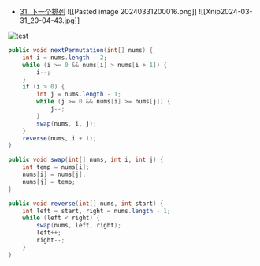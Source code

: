 * [31. 下一个排列](https://leetcode.cn/problems/next-permutation/)
![[Pasted image 20240331200016.png]]
 ![[Xnip2024-03-31_20-04-43.jpg]]

![test](https://assets.leetcode-cn.com/solution-static/31/31.gif)

```java
public void nextPermutation(int[] nums) {
	int i = nums.length - 2;
	while (i >= 0 && nums[i] > nums[i + 1]) {
		i--;
	}
	if (i > 0) {
		int j = nums.length - 1;
		while (j >= 0 && nums[i] >= nums[j]) {
			j--;
		}
		swap(nums, i, j);
	}
	reverse(nums, i + 1);
}

public void swap(int[] nums, int i, int j) {
	int temp = nums[i];
	nums[i] = nums[j];
	nums[j] = temp;
}

public void reverse(int[] nums, int start) {
	int left = start, right = nums.length - 1;
	while (left < right) {
		swap(nums, left, right);
		left++;
		right--;
	}
}
```
